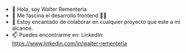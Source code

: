 - 👋 Hola, soy Walter Rementeria
- 👀 Me fascina el desarrollo frontend 👨‍💻 
- 💞️ Estoy encantado de colaborar en cualquier proyecto que este a mi alcance.
- 📫 Puedes encontrarme en:
   LinkedIn: https://www.linkedin.com/in/walter-rementeria

<!---
Rementeria03/Rementeria03 is a ✨ special ✨ repository because its `README.md` (this file) appears on your GitHub profile.
You can click the Preview link to take a look at your changes.
--->
